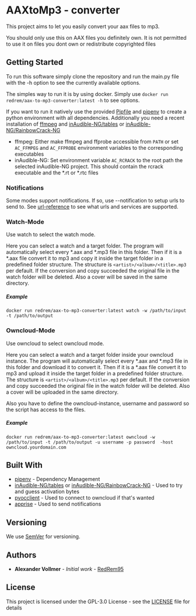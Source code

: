 # AAXtoMp3 - converter

This project aims to let you easily convert your aax files to mp3.

You should only use this on AAX files you definitely own. It is not permitted to use it on files you dont own or redistribute copyrighted files

## Getting Started

To run this software simply clone the repository and run the main.py file with the -h option to see the currently available options.

The simples way to run it is by using docker. Simply use ``docker run redrem/aax-to-mp3-converter:latest -h`` to see options.

If you want to run it natively use the provided [Pipfile](Pipfile) and [pipenv](https://pipenv.pypa.io/en/latest/) to create a python environment with all dependencies.
Additionally you need a recent installation of [ffmpeg](https://ffmpeg.org/) and [inAudible-NG/tables](https://github.com/inAudible-NG/tables) or [inAudible-NG/RainbowCrack-NG](https://github.com/inAudible-NG/RainbowCrack-NG)

* ffmpeg: Either make ffmpeg and ffprobe accessible from ``PATH`` or set  ``AC_FFMPEG`` and ``AC_FFPROBE`` environment variables to the corresponding executables
* inAudible-NG: Set environment variable ``AC_RCRACK`` to the root path the selected inAudible-NG project. This should contain the rcrack executable and the *.rt or *.rtc files 

### Notifications

Some modes support notifications. If so, use --notification to setup urls to send to. See [url-reference](https://github.com/caronc/apprise#supported-notifications) to see what urls and services are supported.

### Watch-Mode

Use watch to select the watch mode.

Here you can select a watch and a target folder. The program will automatically select every *.aax and *.mp3 file in this folder.
Then if it is a *.aax file convert it to mp3 and copy it inside the target folder in a predefined folder structure.
The structure is ``<artist>/<album>/<title>.mp3`` per default. If the conversion and copy succeeded the original file in the watch folder will be deleted.
Also a cover will be saved in the same directory.

##### Example

``` shell script
docker run redrem/aax-to-mp3-converter:latest watch -w /path/to/input -t /path/to/output
```

### Owncloud-Mode

Use owncloud to select owncloud mode.

Here you can select a watch and a target folder inside your owncloud instance. The program will automatically select every *.aax and *.mp3 file in this folder and download it to convert it.
Then if it is a *.aax file convert it to mp3 and upload it inside the target folder in a predefined folder structure.
The structure is ``<artist>/<album>/<title>.mp3`` per default. If the conversion and copy succeeded the original file in the watch folder will be deleted.
Also a cover will be uploaded in the same directory.

Also you have to define the owncloud-instance, username and password so the script has access to the files.

##### Example

``` shell script
docker run redrem/aax-to-mp3-converter:latest owncloud -w /path/to/input -t /path/to/output -u username -p password  -host owncloud.yourdomain.com
```

## Built With

* [pipenv](https://github.com/pypa/pipenv) - Dependency Management
* [inAudible-NG/tables](https://github.com/inAudible-NG/tables.git) or [inAudible-NG/RainbowCrack-NG](https://github.com/inAudible-NG/RainbowCrack-NG) - Used to try and guess activation bytes
* [pyocclient](https://github.com/owncloud/pyocclient) - Used to connect to owncloud if that's wanted
* [apprise](https://github.com/caronc/apprise) - Used to send notifications

## Versioning

We use [SemVer](http://semver.org/) for versioning. 

## Authors

* **Alexander Vollmer** - *Initial work* - [RedRem95](https://github.com/RedRem95)

## License

This project is licensed under the GPL-3.0 License  - see the [LICENSE](LICENSE) file for details

